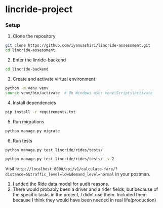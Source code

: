 # lincride-project


### Setup
1. Clone the repository
```bash
git clone https://github.com/iyanuashiri/lincride-assessment.git
cd lincride-assessment
```

2. Enter the linride-backend 
```bash
cd lincride-backend

```

3. Create and activate virtual environment
```bash
python -m venv venv
source venv/bin/activate  # On Windows use: venv\Scripts\activate
```


4. Install dependencies
```bash
pip install -r requirements.txt
```

5. Run migrations
```bash
python manage.py migrate
```

6. Run tests
```bash
python manage.py test lincride/rides/tests/

python manage.py test lincride/rides/tests/ -v 2

```


Visit `http://localhost:8000/api/v1/calculate-fare/?distance=5&traffic_level=low&demand_level=normal` in your postman.


1. I added the Ride data model for audit reasons. 
2. There would probably been a driver and a rider fields, but because of the specific tasks in the project, I didnt use them. Included them because I think they would have been needed in real life(production) 